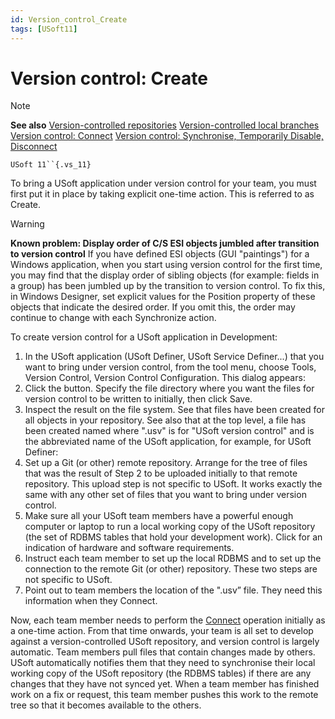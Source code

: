 ```yaml
---
id: Version_control_Create
tags: [USoft11]
---
```

# Version control: Create

> [!NOTE]
> **See also**
> [Version-controlled repositories](/docs/Repositories/Version_control/Versioncontrolled_repositories.md)
> [Version-controlled local branches](/docs/Repositories/Version_control/Versioncontrolled_local_branches.md)
> [Version control: Connect](/docs/Repositories/Version_control/Version_control_Connect.md)
> [Version control: Synchronise, Temporarily Disable, Disconnect](/docs/Repositories/Version_control/Version_control_Synchronize_Temporarily_Disable_Disconnect.md)

`USoft 11``{.vs_11}`

To bring a USoft application under version control for your team, you must first put it in place by taking explicit one-time action. This is referred to as Create.

> [!WARNING]
> **Known problem: Display order of C/S ESI objects jumbled after transition to version control**
> If you have defined ESI objects (GUI "paintings") for a Windows application, when you start using version control for the first time, you may find that the display order of sibling objects (for example: fields in a group) has been jumbled up by the transition to version control.
> To fix this, in Windows Designer, set explicit values for the Position property of these objects that indicate the desired order. If you omit this, the order may continue to change with each Synchronize action.

To create version control for a USoft application in Development:

1. In the USoft application (USoft Definer, USoft Service Definer...) that you want to bring under version control, from the tool menu, choose Tools, Version Control, Version Control Configuration. This dialog appears:	
2. Click the button. Specify the file directory where you want the files for version control to be written to initially, then click Save.
3. Inspect the result on the file system. See that files have been created for all objects in your repository. See also that at the top level, a file has been created named		where ".usv" is for "USoft version control" and  is the abbreviated name of the USoft application, for example, for USoft Definer:	
4. Set up a Git (or other) remote repository. Arrange for the tree of files that was the result of Step 2 to be uploaded initially to that remote repository. This upload step is not specific to USoft. It works exactly the same with any other set of files that you want to bring under version control.
5. Make sure all your USoft team members have a powerful enough computer or laptop to run a local working copy of the USoft repository (the set of RDBMS tables that hold your development work). Click  for an indication of hardware and software requirements.
6. Instruct each team member to set up the local RDBMS and to set up the connection to the remote Git (or other) repository. These two steps are not specific to USoft.
7. Point out to team members the location of the ".usv” file. They need this information when they Connect.

Now, each team member needs to perform the [Connect](/docs/Repositories/Version_control/Version_control_Connect.md) operation initially as a one-time action. From that time onwards, your team is all set to develop against a version-controlled USoft repository, and version control is largely automatic. Team members pull files that contain changes made by others. USoft automatically notifies them that they need to synchronise their local working copy of the USoft repository (the RDBMS tables) if there are any changes that they have not synced yet. When a team member has finished work on a fix or request, this team member pushes this work to the remote tree so that it becomes available to the others.